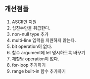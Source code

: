 ## 개선점들

1. ASCII만 지원
2. 십진수만을 취급한다.
3. non-null type 추가
4. multi-line 입력을 지원하지 않는다.
5. bit operation이 없다.
6. 함수 argument에 let 명시하도록 바꾸기
7. 재할당 operation이 없다.
8. for-loop 추가하기
9. range built-in 함수 추가하기